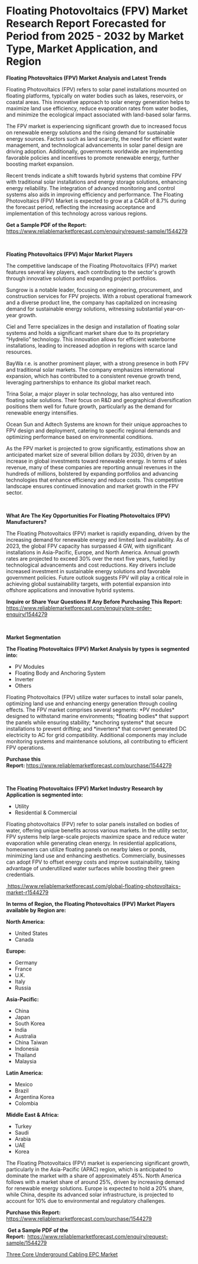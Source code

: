 <p><h1>Floating Photovoltaics (FPV) Market Research Report Forecasted for Period from 2025 -  2032 by Market Type, Market Application, and Region</h1></p><p><strong>Floating Photovoltaics (FPV) Market Analysis and Latest Trends</strong></p>
<p><p>Floating Photovoltaics (FPV) refers to solar panel installations mounted on floating platforms, typically on water bodies such as lakes, reservoirs, or coastal areas. This innovative approach to solar energy generation helps to maximize land use efficiency, reduce evaporation rates from water bodies, and minimize the ecological impact associated with land-based solar farms. </p><p>The FPV market is experiencing significant growth due to increased focus on renewable energy solutions and the rising demand for sustainable energy sources. Factors such as land scarcity, the need for efficient water management, and technological advancements in solar panel design are driving adoption. Additionally, governments worldwide are implementing favorable policies and incentives to promote renewable energy, further boosting market expansion. </p><p>Recent trends indicate a shift towards hybrid systems that combine FPV with traditional solar installations and energy storage solutions, enhancing energy reliability. The integration of advanced monitoring and control systems also aids in improving efficiency and performance. The Floating Photovoltaics (FPV) Market is expected to grow at a CAGR of 8.7% during the forecast period, reflecting the increasing acceptance and implementation of this technology across various regions.</p></p>
<p><strong>Get a Sample PDF of the Report:&nbsp;</strong> <a href="https://www.reliablemarketforecast.com/enquiry/request-sample/1544279?utm_campaign=3344&utm_medium=2&utm_source=Github&utm_content=ia&utm_term=07042025&utm_id=floating-photovoltaics-fpv">https://www.reliablemarketforecast.com/enquiry/request-sample/1544279</a></p>
<p>&nbsp;</p>
<p><strong>Floating Photovoltaics (FPV) Major Market Players</strong></p>
<p><p>The competitive landscape of the Floating Photovoltaics (FPV) market features several key players, each contributing to the sector's growth through innovative solutions and expanding project portfolios. </p><p>Sungrow is a notable leader, focusing on engineering, procurement, and construction services for FPV projects. With a robust operational framework and a diverse product line, the company has capitalized on increasing demand for sustainable energy solutions, witnessing substantial year-on-year growth. </p><p>Ciel and Terre specializes in the design and installation of floating solar systems and holds a significant market share due to its proprietary “Hydrelio” technology. This innovation allows for efficient waterborne installations, leading to increased adoption in regions with scarce land resources. </p><p>BayWa r.e. is another prominent player, with a strong presence in both FPV and traditional solar markets. The company emphasizes international expansion, which has contributed to a consistent revenue growth trend, leveraging partnerships to enhance its global market reach.</p><p>Trina Solar, a major player in solar technology, has also ventured into floating solar solutions. Their focus on R&D and geographical diversification positions them well for future growth, particularly as the demand for renewable energy intensifies.</p><p>Ocean Sun and Adtech Systems are known for their unique approaches to FPV design and deployment, catering to specific regional demands and optimizing performance based on environmental conditions.</p><p>As the FPV market is projected to grow significantly, estimations show an anticipated market size of several billion dollars by 2030, driven by an increase in global investments toward renewable energy. In terms of sales revenue, many of these companies are reporting annual revenues in the hundreds of millions, bolstered by expanding portfolios and advancing technologies that enhance efficiency and reduce costs. This competitive landscape ensures continued innovation and market growth in the FPV sector.</p></p>
<p>&nbsp;</p>
<p><strong>What Are The Key Opportunities For Floating Photovoltaics (FPV) Manufacturers?</strong></p>
<p><p>The Floating Photovoltaics (FPV) market is rapidly expanding, driven by the increasing demand for renewable energy and limited land availability. As of 2023, the global FPV capacity has surpassed 4 GW, with significant installations in Asia-Pacific, Europe, and North America. Annual growth rates are projected to exceed 30% over the next five years, fueled by technological advancements and cost reductions. Key drivers include increased investment in sustainable energy solutions and favorable government policies. Future outlook suggests FPV will play a critical role in achieving global sustainability targets, with potential expansion into offshore applications and innovative hybrid systems.</p></p>
<p><strong>Inquire or Share Your Questions If Any Before Purchasing This Report:</strong> <a href="https://www.reliablemarketforecast.com/enquiry/pre-order-enquiry/1544279?utm_campaign=3344&utm_medium=2&utm_source=Github&utm_content=ia&utm_term=07042025&utm_id=floating-photovoltaics-fpv">https://www.reliablemarketforecast.com/enquiry/pre-order-enquiry/1544279</a></p>
<p>&nbsp;</p>
<p><strong>Market Segmentation</strong></p>
<p><strong>The Floating Photovoltaics (FPV) Market Analysis by types is segmented into:</strong></p>
<p><ul><li>PV Modules</li><li>Floating Body and Anchoring System</li><li>Inverter</li><li>Others</li></ul></p>
<p><p>Floating Photovoltaics (FPV) utilize water surfaces to install solar panels, optimizing land use and enhancing energy generation through cooling effects. The FPV market comprises several segments: *PV modules* designed to withstand marine environments; *floating bodies* that support the panels while ensuring stability; *anchoring systems* that secure installations to prevent drifting; and *inverters* that convert generated DC electricity to AC for grid compatibility. Additional components may include monitoring systems and maintenance solutions, all contributing to efficient FPV operations.</p></p>
<p><strong>Purchase this Report:&nbsp;</strong><a href="https://www.reliablemarketforecast.com/purchase/1544279?utm_campaign=3344&utm_medium=2&utm_source=Github&utm_content=ia&utm_term=07042025&utm_id=floating-photovoltaics-fpv">https://www.reliablemarketforecast.com/purchase/1544279</a></p>
<p>&nbsp;</p>
<p><strong>The Floating Photovoltaics (FPV) Market Industry Research by Application is segmented into:</strong></p>
<p><ul><li>Utility</li><li>Residential & Commercial</li></ul></p>
<p><p>Floating photovoltaics (FPV) refer to solar panels installed on bodies of water, offering unique benefits across various markets. In the utility sector, FPV systems help large-scale projects maximize space and reduce water evaporation while generating clean energy. In residential applications, homeowners can utilize floating panels on nearby lakes or ponds, minimizing land use and enhancing aesthetics. Commercially, businesses can adopt FPV to offset energy costs and improve sustainability, taking advantage of underutilized water surfaces while boosting their green credentials.</p></p>
<p><a href="https://www.reliablemarketforecast.com/global-floating-photovoltaics-market-r1544279?utm_campaign=3344&utm_medium=2&utm_source=Github&utm_content=ia&utm_term=07042025&utm_id=floating-photovoltaics-fpv">&nbsp;https://www.reliablemarketforecast.com/global-floating-photovoltaics-market-r1544279</a></p>
<p><strong>In terms of Region, the Floating Photovoltaics (FPV) Market Players available by Region are:</strong></p>
<p>
    <p> <strong> North America: </strong>
        <ul>
            <li>United States</li>
            <li>Canada</li>
        </ul>
        </p> 
    <p> <strong> Europe: </strong>
        <ul>
            <li>Germany</li>
            <li>France</li>
            <li>U.K.</li>
            <li>Italy</li>
            <li>Russia</li>
        </ul>
        </p> 
    <p> <strong> Asia-Pacific: </strong>
        <ul>
            <li>China</li>
            <li>Japan</li>
            <li>South Korea</li>
            <li>India</li>
            <li>Australia</li>
            <li>China Taiwan</li>
            <li>Indonesia</li>
            <li>Thailand</li>
            <li>Malaysia</li>
        </ul>
        </p> 
    <p> <strong> Latin America: </strong>
        <ul>
            <li>Mexico</li>
            <li>Brazil</li>
            <li>Argentina Korea</li>
            <li>Colombia</li>
        </ul>
        </p> 
    <p> <strong> Middle East & Africa: </strong>
        <ul>
            <li>Turkey</li>
            <li>Saudi</li>
            <li>Arabia</li>
            <li>UAE</li>
            <li>Korea</li>
        </ul>
    </p>
    </p>
<p><p>The Floating Photovoltaics (FPV) market is experiencing significant growth, particularly in the Asia-Pacific (APAC) region, which is anticipated to dominate the market with a share of approximately 45%. North America follows with a market share of around 25%, driven by increasing demand for renewable energy solutions. Europe is expected to hold a 20% share, while China, despite its advanced solar infrastructure, is projected to account for 10% due to environmental and regulatory challenges.</p></p>
<p><strong>Purchase this Report: </strong><a href="https://www.reliablemarketforecast.com/purchase/1544279?utm_campaign=3344&utm_medium=2&utm_source=Github&utm_content=ia&utm_term=07042025&utm_id=floating-photovoltaics-fpv">https://www.reliablemarketforecast.com/purchase/1544279</a></p>
<p>&nbsp;<strong>Get a Sample PDF of the Report:&nbsp;&nbsp;</strong><a href="https://www.reliablemarketforecast.com/enquiry/request-sample/1544279?utm_campaign=3344&utm_medium=2&utm_source=Github&utm_content=ia&utm_term=07042025&utm_id=floating-photovoltaics-fpv">https://www.reliablemarketforecast.com/enquiry/request-sample/1544279</a></p>
<p><strong></strong></p>
<p><p><a href="https://github.com/merkinedry7b/Market-Research-Report-List-1/blob/main/three-core-underground-cabling-epc-market.md?utm_campaign=3344&utm_medium=2&utm_source=Github&utm_content=ia&utm_term=07042025&utm_id=floating-photovoltaics-fpv">Three Core Underground Cabling EPC Market</a></p></p>
